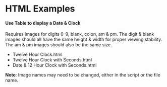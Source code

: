 # HTML Examples

#### Use Table to display a Date & Clock
Requires images for digits 0-9, blank, colon, am & pm. The digit & blank images should all have the same height & width for proper viewing stability. The am & pm images should also be the same size. 

- Twelve Hour Clock.html
- Twelve Hour Clock with Seconds.html
- Date & 12 Hour Clock with Seconds.html

**Note**: Image names may need to be changed, either in the script or the file name.

